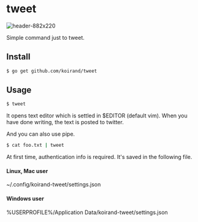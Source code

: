 # tweet

![header-882x220](https://user-images.githubusercontent.com/17229643/74096683-3f986500-4b45-11ea-943d-48448a9999f5.png)

Simple command just to tweet.

## Install

```sh
$ go get github.com/koirand/tweet
```

## Usage

```sh
$ tweet
```

It opens text editor which is settled in $EDITOR (default vim).
When you have done writing, the text is posted to twitter.

And you can also use pipe.

```sh
$ cat foo.txt | tweet
```

At first time, authentication info is required.
It's saved in the following file.

#### Linux, Mac user
~/.config/koirand-tweet/settings.json

#### Windows user
%USERPROFILE%/Application Data/koirand-tweet/settings.json

